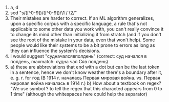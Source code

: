 1. a, d
2. sed "s/\([^0-9]\)\/\([^0-9]\)/\1 \/ \2/"
3. Their mistakes are harder to correct.
If an ML algorithm generalizes, upon a specific corpus with a specific language, a rule that's not applicable to some other data you work with, you can't really convince it to change its mind other than initializing it from stratch (and if you don't see the root of the mistake in your data, even that won't help). Some people would like their systems to be a bit prone to errors as long as they can influence the system's decisions.
4. I would suggest "cудначалсявполдень" (correct: суд начался в полдень, maxmatch: судна чал Cяв полдень)
5. a) these are abbreviations that end with a dot but can be the last token in a sentence, hence we don't know weather there's a boundary after it, e. g. г. for год (В 1914 г. началась Первая мировая война. vs. Первая мировая война началась в 1914 г.)
b) How about a textbook on regex? "We use symbol ? to tell the regex that this characted appears from 0 to 1 time" (although the whitespaces here cpuld help the separator)
